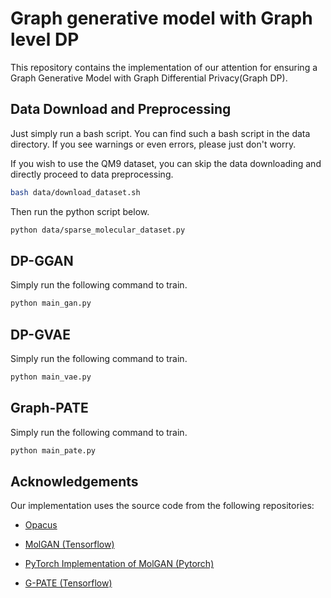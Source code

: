 # Graph generative model with Graph level DP

This repository contains the implementation of our attention for 
ensuring a Graph Generative Model with Graph Differential Privacy(Graph DP).

## Data Download and Preprocessing
Just simply run a bash script. You can find such a bash script in the data directory. If you see warnings or even errors, please just don't worry.

If you wish to use the QM9 dataset, you can skip the data downloading and directly proceed to data preprocessing.
```bash
bash data/download_dataset.sh
```
Then run the python script below.
```bash
python data/sparse_molecular_dataset.py
```

## DP-GGAN
Simply run the following command to train.
```bash
python main_gan.py
```

## DP-GVAE
Simply run the following command to train.
```bash
python main_vae.py
```

## Graph-PATE
Simply run the following command to train.
```bash
python main_pate.py
```

## Acknowledgements

Our implementation uses the source code from the following repositories:

* [Opacus](https://github.com/pytorch/opacus)

* [MolGAN (Tensorflow)](https://github.com/nicola-decao/MolGAN)

* [PyTorch Implementation of MolGAN (Pytorch)](https://github.com/ZhenyueQin/Implementation-MolGAN-PyTorch)

* [G-PATE (Tensorflow)](https://github.com/AI-secure/G-PATE)
